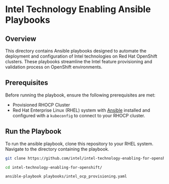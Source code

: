 # Intel Technology Enabling Ansible Playbooks

## Overview
This directory contains Ansible playbooks designed to automate the deployment and configuration of Intel technologies on Red Hat OpenShift clusters. These playbooks streamline the Intel feature provisioning and validation process on OpenShift environments.

## Prerequisites
Before running the playbook, ensure the following prerequisites are met:
- Provisioned RHOCP Cluster
- Red Hat Enterprise Linux (RHEL) system with [Ansible](https://docs.ansible.com/ansible/2.9/installation_guide/intro_installation.html#installing-ansible-on-rhel-centos-or-fedora) installed and configured with a `kubeconfig` to connect to your RHOCP cluster.

## Run the Playbook

To run the ansible playbook, clone this repository to your RHEL system. Navigate to the directory containing the playbook.

```bash
git clone https://github.com/intel/intel-technology-enabling-for-openshift.git

cd intel-technology-enabling-for-openshift/

ansible-playbook playbooks/intel_ocp_provisioning.yaml
```